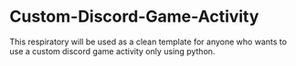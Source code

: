 # Custom-Discord-Game-Activity
This respiratory will be used as a clean template for anyone who wants to use a custom discord game activity only using python.
